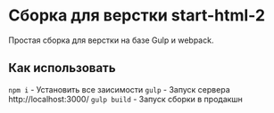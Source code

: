 # Сборка для верстки start-html-2
Простая сборка для верстки на базе Gulp и webpack.

## Как использовать

`npm i` - Установить все заисимости
`gulp` - Запуск сервера http://localhost:3000/
`gulp build` - Запуск сборки в продакшн
